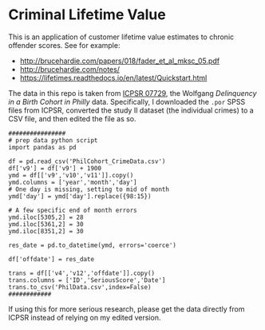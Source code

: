 # Criminal Lifetime Value

This is an application of customer lifetime value estimates to chronic offender scores. See for example:

 - <http://brucehardie.com/papers/018/fader_et_al_mksc_05.pdf>
 - <http://brucehardie.com/notes/>
 - <https://lifetimes.readthedocs.io/en/latest/Quickstart.html>

The data in this repo is taken from [ICPSR 07729](https://www.icpsr.umich.edu/web/NACJD/studies/7729/versions/V1), the Wolfgang *Delinquency in a Birth Cohort in Philly* data. Specifically, I downloaded the `.por` SPSS files from ICPSR, converted the study II dataset (the individual crimes) to a CSV file, and then edited the file as so. 

    ################
    # prep data python script
    import pandas as pd
    
    df = pd.read_csv('PhilCohort_CrimeData.csv')
    df['v9'] = df['v9'] + 1900
    ymd = df[['v9','v10','v11']].copy()
    ymd.columns = ['year','month','day']
    # One day is missing, setting to mid of month
    ymd['day'] = ymd['day'].replace({98:15})
    
    # A few specific end of month errors
    ymd.iloc[5305,2] = 28
    ymd.iloc[5361,2] = 30
    ymd.iloc[8351,2] = 30
    
    res_date = pd.to_datetime(ymd, errors='coerce')
    
    df['offdate'] = res_date
    
    trans = df[['v4','v12','offdate']].copy()
    trans.columns = ['ID','SeriousScore','Date']
    trans.to_csv('PhilData.csv',index=False)
    ############

If using this for more serious research, please get the data directly from ICPSR instead of relying on my edited version.